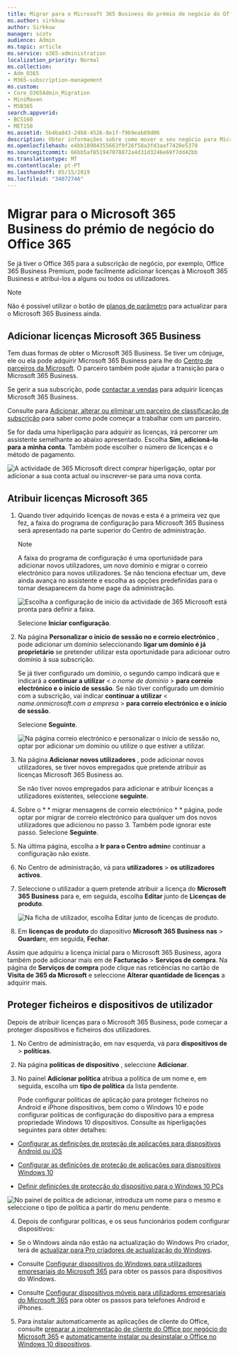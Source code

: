 ```yaml
---
title: Migrar para o Microsoft 365 Business do prémio de negócio do Office 365
ms.author: sirkkuw
author: Sirkkuw
manager: scotv
audience: Admin
ms.topic: article
ms.service: o365-administration
localization_priority: Normal
ms.collection:
- Adm_O365
- M365-subscription-management
ms.custom:
- Core_O365Admin_Migration
- MiniMaven
- MSB365
search.appverid:
- BCS160
- MET150
ms.assetid: 5b4ba843-24b8-4526-8e1f-f9b9eab89d06
description: Obter informações sobre como mover o seu negócio para Microsoft 365 Business.
ms.openlocfilehash: e4bb18904355663f9f26f58a3fd3aaf7420e5378
ms.sourcegitcommit: 66bb5af851947078872a4d31d3246e69f7dd42bb
ms.translationtype: MT
ms.contentlocale: pt-PT
ms.lasthandoff: 05/15/2019
ms.locfileid: "34072746"
---
```

# <a name="migrate-to-microsoft-365-business-from-office-365-business-premium"></a>Migrar para o Microsoft 365 Business do prémio de negócio do Office 365

Se já tiver o Office 365 para a subscrição de negócio, por exemplo, Office 365 Business Premium, pode facilmente adicionar licenças à Microsoft 365 Business e atribui-los a alguns ou todos os utilizadores.
  
> [!NOTE]
> Não é possível utilizar o botão de [planos de parâmetro](https://support.office.com/article/73318661-8f33-478b-bcc7-fb8d69dbb22a?.aspx#switchbutton) para actualizar para o Microsoft 365 Business ainda. 
  
## <a name="add-microsoft-365-business-licenses"></a>Adicionar licenças Microsoft 365 Business

Tem duas formas de obter o Microsoft 365 Business. Se tiver um cônjuge, ele ou ela pode adquirir Microsoft 365 Business para lhe do [Centro de parceiros da Microsoft](get-microsoft-365-business.md). O parceiro também pode ajudar a transição para o Microsoft 365 Business.
  
Se gerir a sua subscrição, pode [contactar a vendas](https://www.microsoft.com/microsoft-365/business) para adquirir licenças Microsoft 365 Business. 
  
Consulte para [Adicionar, alterar ou eliminar um parceiro de classificação de subscrição](https://support.office.com/article/f86e8177-936e-491e-9024-44dea2b296ff) para saber como pode começar a trabalhar com um parceiro. 
  
Se for dada uma hiperligação para adquirir as licenças, irá percorrer um assistente semelhante ao abaixo apresentado. Escolha **Sim, adicioná-lo para a minha conta**. Também pode escolher o número de licenças e o método de pagamento.
  
![A actividade de 365 Microsoft direct comprar hiperligação, optar por adicionar a sua conta actual ou inscrever-se para uma nova conta.](media/8bc54fd1-9cab-44d5-af91-c471e89aea46.png)
  
## <a name="assign-microsoft-365-licenses"></a>Atribuir licenças Microsoft 365

1. Quando tiver adquirido licenças de novas e esta é a primeira vez que fez, a faixa do programa de configuração para Microsoft 365 Business será apresentado na parte superior do Centro de administração.
    
    > [!NOTE]
    > A faixa do programa de configuração é uma oportunidade para adicionar novos utilizadores, um novo domínio e migrar o correio electrónico para novos utilizadores. Se não tenciona efectuar um, deve ainda avança no assistente e escolha as opções predefinidas para o tornar desaparecem da home page da administração. 
  
   ![Escolha a configuração de início da actividade de 365 Microsoft está pronta para definir a faixa.](media/8d3b0d97-7cca-497f-9364-4b00ad670209.png)
  
    Selecione **Iniciar configuração**.
    
2. Na página **Personalizar o início de sessão no e correio electrónico** , pode adicionar um domínio seleccionando **ligar um domínio é já proprietário** se pretender utilizar esta oportunidade para adicionar outro domínio à sua subscrição. 
    
    Se já tiver configurado um domínio, o segundo campo indicará que e indicará a **continuar a utilizar** \< _o nome de domínio_ \> **para correio electrónico e o início de sessão**.   Se não tiver configurado um domínio com a subscrição, vai indicar **continuar a utilizar** \< _name.onmicrosoft.com a empresa_ \> **para correio electrónico e o início de sessão**.  
    
    Selecione **Seguinte**.
    
    ![Na página correio electrónico e personalizar o início de sessão no, optar por adicionar um domínio ou utilize o que estiver a utilizar.](media/c3f5cfb2-1189-4d2f-803b-c9feb008a7a3.png)
  
3. Na página **Adicionar novos utilizadores** , pode adicionar novos utilizadores, se tiver novos empregados que pretende atribuir as licenças Microsoft 365 Business ao. 
    
    Se não tiver novos empregados para adicionar e atribuir licenças a utilizadores existentes, seleccione **seguinte**.
    
4. Sobre o * * migrar mensagens de correio electrónico * * página, pode optar por migrar de correio electrónico para qualquer um dos novos utilizadores que adicionou no passo 3. Também pode ignorar este passo. Selecione **Seguinte**.
    
5. Na última página, escolha a **Ir para o Centro admin**e continuar a configuração não existe.
    
6. No Centro de administração, vá para **utilizadores** \> **os utilizadores activos**.
    
7. Seleccione o utilizador a quem pretende atribuir a licença do **Microsoft 365 Business** para e, em seguida, escolha **Editar** junto de **Licenças de produto**.
    
    ![Na ficha de utilizador, escolha Editar junto de licenças de produto.](media/be0fe2d8-7ff8-447c-88f6-d212ed78451c.png)
  
8. Em **licenças de produto** do diapositivo **Microsoft 365 Business** **nas** \> **Guardar**e, em seguida, **Fechar**.
    
Assim que adquiriu a licença inicial para o Microsoft 365 Business, agora também pode adicionar mais em de **Facturação** \> **Serviços de compra**. Na página de **Serviços de compra** pode clique nas reticências no cartão de **Visita de 365 da Microsoft** e seleccione **Alterar quantidade de licenças** a adquirir mais. 
  
## <a name="protect-user-devices-and-files"></a>Proteger ficheiros e dispositivos de utilizador

Depois de atribuir licenças para o Microsoft 365 Business, pode começar a proteger dispositivos e ficheiros dos utilizadores.
  
1. No Centro de administração, em nav esquerda, vá para **dispositivos de** \> **políticas**.
    
2. Na página **políticas de dispositivo** , seleccione **Adicionar**.
    
3. No painel **Adicionar política** atribua a política de um nome e, em seguida, escolha um **tipo de política** da lista pendente. 
    
    Pode configurar políticas de aplicação para proteger ficheiros no Android e iPhone dispositivos, bem como o Windows 10 e pode configurar políticas de configuração do dispositivo para a empresa propriedade Windows 10 dispositivos. Consulte as hiperligações seguintes para obter detalhes:
    
  - [Configurar as definições de proteção de aplicações para dispositivos Android ou iOS](app-protection-settings-for-android-and-ios.md)
    
  - [Configurar as definições de proteção de aplicações para dispositivos Windows 10](protection-settings-for-windows-10-devices.md)
    
  - [Definir definições de protecção do dispositivo para o Windows 10 PCs](protection-settings-for-windows-10-pcs.md)
    
   ![No painel de política de adicionar, introduza um nome para o mesmo e seleccione o tipo de política a partir do menu pendente.](media/76ef37e4-1d18-4f34-8a0f-391ab1d0ae2b.png)
  
4. Depois de configurar políticas, e os seus funcionários podem configurar dispositivos:
    
  - Se o Windows ainda não estão na actualização do Windows Pro criador, terá de [actualizar para Pro criadores de actualização do Windows](upgrade-to-windows-pro-creators-update.md).
    
  - Consulte [Configurar dispositivos do Windows para utilizadores empresariais do Microsoft 365](set-up-windows-devices.md) para obter os passos para dispositivos do Windows. 
    
  - Consulte [Configurar dispositivos móveis para utilizadores empresariais do Microsoft 365](set-up-mobile-devices.md) para obter os passos para telefones Android e iPhones. 
    
5. Para instalar automaticamente as aplicações de cliente do Office, consulte [preparar a implementação de cliente do Office por negócio do Microsoft 365](prepare-for-office-client-deployment.md) e [automaticamente instalar ou desinstalar o Office no Windows 10 dispositivos](auto-install-or-uninstall-office.md).
    


